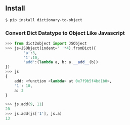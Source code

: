 ## Install
```bash
$ pip install dictionary-to-object
```
### Convert Dict Datatype to Object Like Javascript
```python
>>> from dict2object import JSObject
>>> js=JSObject(indent=' '*4).fromDict({
        'a':3,
        '1':10,
        'add':(lambda a, b: a.__add__(b))
})
>>> js
{
    add: <function <lambda> at 0x7f9b5f4bd1b0>,
    '1': 10,
    a: 3
}

>>> js.add(9, 11)
20
>>> js.add(js['1'], js.a)
13
```
